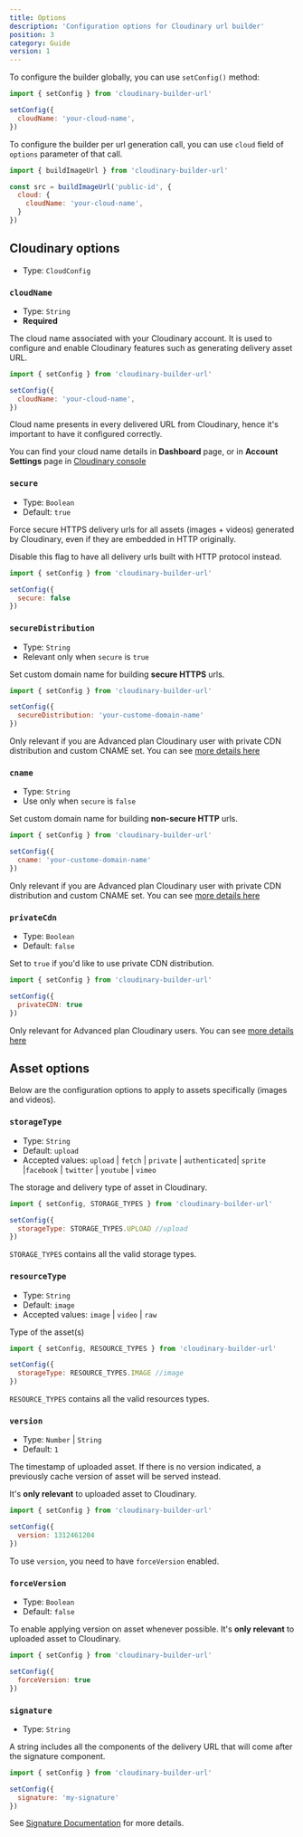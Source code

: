 ```yaml
---
title: Options
description: 'Configuration options for Cloudinary url builder'
position: 3
category: Guide
version: 1
---
```


To configure the builder globally, you can use `setConfig()` method:

```js
import { setConfig } from 'cloudinary-builder-url'

setConfig({
  cloudName: 'your-cloud-name',
})
```

To configure the builder per url generation call, you can use `cloud` field of `options` parameter of that call.

```js
import { buildImageUrl } from 'cloudinary-builder-url'

const src = buildImageUrl('public-id', {
  cloud: {
    cloudName: 'your-cloud-name',
  }
})
```

## Cloudinary options

* Type: `CloudConfig`

### `cloudName`

* Type: `String`
* **Required**

The cloud name associated with your Cloudinary account. It is used to configure and enable Cloudinary features such as generating delivery asset URL. 

```js
import { setConfig } from 'cloudinary-builder-url'

setConfig({
  cloudName: 'your-cloud-name',
})
```

Cloud name presents in every delivered URL from Cloudinary, hence it's important to have it configured correctly.

<alert type="info">

You can find your cloud name details in **Dashboard** page, or in **Account Settings** page in [Cloudinary console](https://cloudinary.com/console)

</alert>

### `secure`

* Type: `Boolean`
* Default: `true`

Force secure HTTPS delivery urls for all assets (images + videos) generated by Cloudinary, even if they are embedded in HTTP originally.

Disable this flag to have all delivery urls built with HTTP protocol instead.

```js
import { setConfig } from 'cloudinary-builder-url'

setConfig({
  secure: false
})
```

### `secureDistribution`

* Type: `String`
* Relevant only when `secure` is `true`

Set custom domain name for building **secure HTTPS** urls.

```js
import { setConfig } from 'cloudinary-builder-url'

setConfig({
  secureDistribution: 'your-custome-domain-name'
})
```

<alert type="info">

Only relevant if you are Advanced plan Cloudinary user with private CDN distribution and custom CNAME set. You can see [more details here](https://cloudinary.com/documentation/advanced_url_delivery_options#private_cdns_and_cnames)

</alert>

### `cname`

* Type: `String`
* Use only when `secure` is `false`

Set custom domain name for building **non-secure HTTP** urls.

```js
import { setConfig } from 'cloudinary-builder-url'

setConfig({
  cname: 'your-custome-domain-name'
})
```

<alert type="info">

Only relevant if you are Advanced plan Cloudinary user with private CDN distribution and custom CNAME set. You can see [more details here](https://cloudinary.com/documentation/advanced_url_delivery_options#private_cdns_and_cnames)

</alert>

### `privateCdn`

* Type: `Boolean`
* Default: `false`

Set to `true` if you'd like to use private CDN distribution.

```js
import { setConfig } from 'cloudinary-builder-url'

setConfig({
  privateCDN: true
})
```

<alert type="info">

Only relevant for Advanced plan Cloudinary users. You can see [more details here](https://cloudinary.com/documentation/advanced_url_delivery_options#private_cdns_and_cnames)

</alert>

## Asset options

Below are the configuration options to apply to assets specifically (images and videos).

### `storageType`

* Type: `String`
* Default: `upload`
* Accepted values: `upload` | `fetch` | `private` | `authenticated`| `sprite` |`facebook` | `twitter` | `youtube` | `vimeo`

The storage and delivery type of asset in Cloudinary. 

```js
import { setConfig, STORAGE_TYPES } from 'cloudinary-builder-url'

setConfig({
  storageType: STORAGE_TYPES.UPLOAD //upload
})
```

<alert type="info">

`STORAGE_TYPES` contains all the valid storage types.

</alert>

### `resourceType`

* Type: `String`
* Default: `image`
* Accepted values: `image` | `video` | `raw`

Type of the asset(s)

```js
import { setConfig, RESOURCE_TYPES } from 'cloudinary-builder-url'

setConfig({
  storageType: RESOURCE_TYPES.IMAGE //image
})
```

<alert type="info">

`RESOURCE_TYPES` contains all the valid resources types.

</alert>

### `version`

* Type: `Number` | `String`
* Default: `1`

The timestamp of uploaded asset. If there is no version indicated, a previously cache version of asset will be served instead.

It's **only relevant** to uploaded asset to Cloudinary.

```js
import { setConfig } from 'cloudinary-builder-url'

setConfig({
  version: 1312461204
})
```

<alert type="info">

To use `version`, you need to have `forceVersion` enabled.

</alert>

### `forceVersion`

* Type: `Boolean`
* Default: `false`

To enable applying version on asset whenever possible. It's **only relevant** to uploaded asset to Cloudinary.

```js
import { setConfig } from 'cloudinary-builder-url'

setConfig({
  forceVersion: true
})
```

### `signature`

* Type: `String`

A string includes all the components of the delivery URL that will come after the signature component.

```js
import { setConfig } from 'cloudinary-builder-url'

setConfig({
  signature: 'my-signature'
})
```

See [Signature Documentation](https://cloudinary.com/documentation/signatures) for more details.
